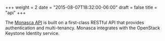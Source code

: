 +++
weight = 2
date = "2015-08-07T18:32:00-06:00"
draft = false
title = "api"
+++

The [Monasca API](https://github.com/stackforge/monasca-api/blob/master/docs/monasca-api-spec.md) is built on a first-class RESTful API that provides authentication and multi-tenancy. <!--more--> Monasca integrates with the OpenStack Keystone Identity service. 
